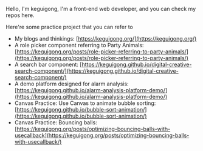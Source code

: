 Hello, I'm keguigong, I'm a front-end web developer, and you can check my repos here.

Here're some practice project that you can refer to

- My blogs and thinkings: [https://keguigong.org/](https://keguigong.org/)
- A role picker component referring to Party Animals: [https://keguigong.org/posts/role-picker-referring-to-party-animals/](https://keguigong.org/posts/role-picker-referring-to-party-animals/)
- A search bar component: [https://keguigong.github.io/digital-creative-search-component/](https://keguigong.github.io/digital-creative-search-component/)
- A demo platform designed for alarm analysis: [https://keguigong.github.io/alarm-analysis-platform-demo/](https://keguigong.github.io/alarm-analysis-platform-demo/)
- Canvas Practice: Use Canvas to animate bubble sorting: [https://keguigong.github.io/bubble-sort-animation/](https://keguigong.github.io/bubble-sort-animation/)
- Canvas Practice: Bouncing balls: [https://keguigong.org/posts/optimizing-bouncing-balls-with-usecallback](https://keguigong.org/posts/optimizing-bouncing-balls-with-usecallback/)
